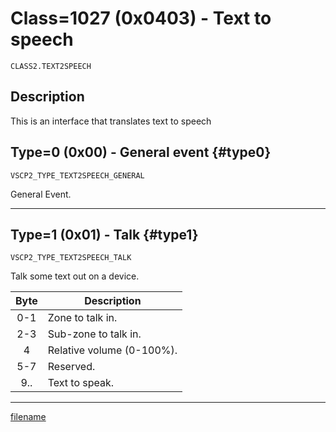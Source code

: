 # Class=1027 (0x0403) - Text to speech

    CLASS2.TEXT2SPEECH

## Description

This is an interface that translates text to speech 

## Type=0 (0x00) - General event {#type0}
    VSCP2_TYPE_TEXT2SPEECH_GENERAL
General Event.

----

## Type=1 (0x01) - Talk {#type1}
    VSCP2_TYPE_TEXT2SPEECH_TALK
Talk some text out on a device.

 | Byte | Description               | 
 | :----: | -----------               | 
 | 0-1  | Zone to talk in.          | 
 | 2-3  | Sub-zone to talk in.      | 
 | 4    | Relative volume (0-100%). | 
 | 5-7  | Reserved.                 | 
 | 9..  | Text to speak.            | 

----

[filename](./bottom_copyright.md ':include')